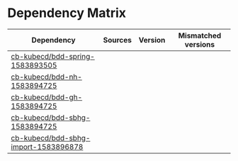 # Dependency Matrix

Dependency | Sources | Version | Mismatched versions
---------- | ------- | ------- | -------------------
[cb-kubecd/bdd-spring-1583893505](https://github.com/cb-kubecd/bdd-spring-1583893505.git) |  | []() | 
[cb-kubecd/bdd-nh-1583894725](https://github.com/cb-kubecd/bdd-nh-1583894725.git) |  | []() | 
[cb-kubecd/bdd-gh-1583894725](https://github.com/cb-kubecd/bdd-gh-1583894725.git) |  | []() | 
[cb-kubecd/bdd-sbhg-1583894725](https://github.com/cb-kubecd/bdd-sbhg-1583894725.git) |  | []() | 
[cb-kubecd/bdd-sbhg-import-1583896878](https://github.com/cb-kubecd/bdd-sbhg-import-1583896878.git) |  | []() | 
